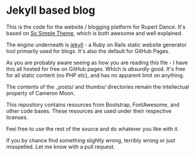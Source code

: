 # Jekyll based blog
This is the code for the website / blogging platform for Rupert Dance. It's based on [So Simple Theme](http://mademistakes.com/articles/so-simple-jekyll-theme/), which is both awesome and well explained. 

The engine underneath is [jekyll](http://jekyllrb.com/) - a Ruby on Rails static website generator tool primarily used for blogs. It's also the default for GitHub Pages. 

As you are probably aware seeing as how you are reading this file - I have this all hosted for free on GitHub pages. Which is *absurdly* good. It's free for all static content (no PHP etc), and has no apparent limit on anything. 

The contents of the _posts/ and thumbs/ directories remain the intellectual property of Cameron Moon.

This repository contains resources from Bootstrap, FontAwesome, and other code bases. These resources are used under their respective licenses.

Feel free to use the rest of the source and do whatever you like with it.

If you by chance find something slightly wrong, terribly wrong or just misspelled. Let me know with a pull request. 